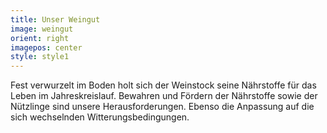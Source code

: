 ```yaml
---
title: Unser Weingut
image: weingut
orient: right
imagepos: center
style: style1
---
```


Fest verwurzelt im Boden holt sich der Weinstock seine Nährstoffe für das Leben im Jahreskreislauf. Bewahren und Fördern der Nährstoffe sowie der Nützlinge sind unsere Herausforderungen. Ebenso die Anpassung auf die sich wechselnden Witterungsbedingungen.

